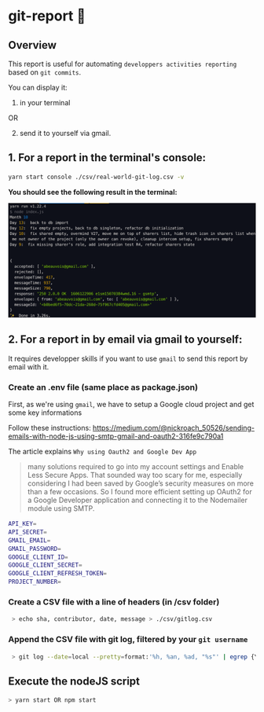 # git-report :rocket:

## Overview

This report is useful for automating `developpers activities reporting` based on `git commits`.

You can display it:

1. in your terminal

OR

2. send it to yourself via gmail.

## 1. For a report in the terminal's console:

```bash
yarn start console ./csv/real-world-git-log.csv -v
```

**You should see the following result in the terminal:**

![git-report-result](git-report-result.png)

## 2. For a report in by email via gmail to yourself:

It requires developper skills if you want to use `gmail` to send this report by email with it.

### Create an .env file (same place as package.json)

First, as we're using `gmail`, we have to setup a Google cloud project and get some key informations

Follow these instructions: https://medium.com/@nickroach_50526/sending-emails-with-node-js-using-smtp-gmail-and-oauth2-316fe9c790a1

The article explains `Why using Oauth2 and Google Dev App`

> many solutions required to go into my account settings and Enable Less Secure Apps. That sounded way too scary for me, especially considering I had been saved by Google’s security measures on more than a few occasions.
> So I found more efficient setting up OAuth2 for a Google Developer application and connecting it to the Nodemailer module using SMTP.

```bash
API_KEY=
API_SECRET=
GMAIL_EMAIL=
GMAIL_PASSWORD=
GOOGLE_CLIENT_ID=
GOOGLE_CLIENT_SECRET=
GOOGLE_CLIENT_REFRESH_TOKEN=
PROJECT_NUMBER=
```

### Create a CSV file with a line of headers (in /csv folder)

```bash
 > echo sha, contributor, date, message > ./csv/gitlog.csv
```

### Append the CSV file with git log, filtered by your `git username`

```bash
 > git log --date=local --pretty=format:'%h, %an, %ad, "%s"' | egrep {YOUR GIT USERNAME} >> ./csv/gitlog.csv

```

## Execute the nodeJS script

```bash
> yarn start OR npm start
```
